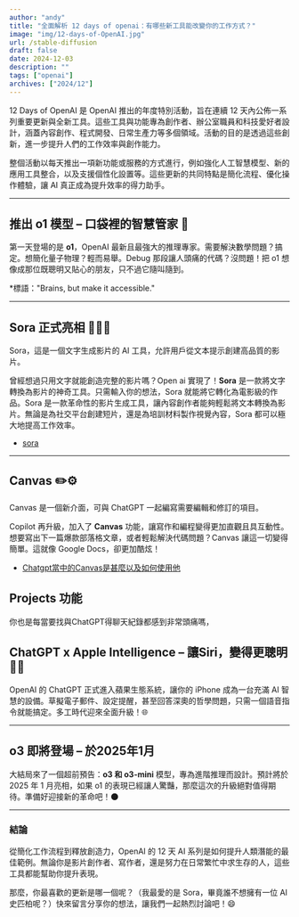 ```yaml
---
author: "andy"
title: "全面解析 12 days of openai：有哪些新工具能改變你的工作方式？"
image: "img/12-days-of-OpenAI.jpg"
url: /stable-diffusion
draft: false
date: 2024-12-03
description: ""
tags: ["openai"]
archives: ["2024/12"]
---
```


<!-- # OpenAI 的 12 天 AI 系列大禮：創作者與辦公室職員的生產力工具大集合 📈🔧

各位創作者與辦公室生存戰士，請繫好安全帶！OpenAI 的“12 Days of AI”已經來襲，這可是一份能讓你生產力起飛的終極大禮！無論你是想創作出更多元的內容，還是面對堆積如山的 Excel 表格無從下手，這些更新都能助你一臂之力。讓我們一起來看看這些亮點，順便加點幽默！🎁 -->

12 Days of OpenAI 是 OpenAI 推出的年度特別活動，旨在連續 12 天內公佈一系列重要更新與全新工具。這些工具與功能專為創作者、辦公室職員和科技愛好者設計，涵蓋內容創作、程式開發、日常生產力等多個領域。活動的目的是透過這些創新，進一步提升人們的工作效率與創作能力。

整個活動以每天推出一項新功能或服務的方式進行，例如強化人工智慧模型、新的應用工具整合，以及支援個性化設置等。這些更新的共同特點是簡化流程、優化操作體驗，讓 AI 真正成為提升效率的得力助手。

---

## 推出 o1 模型 – 口袋裡的智慧管家 🧪

第一天登場的是 **o1**，OpenAI 最新且最強大的推理專家。需要解決數學問題？搞定。想簡化量子物理？輕而易舉。Debug 那段讓人頭痛的代碼？沒問題！把 o1 想像成那位既聰明又貼心的朋友，只不過它隨叫隨到。

*標語："Brains, but make it accessible."

---

## Sora 正式亮相 🎥🕵️‍♂️

Sora，這是一個文字生成影片的 AI 工具，允許用戶從文本提示創建高品質的影片。

曾經想過只用文字就能創造完整的影片嗎？Open ai 實現了！**Sora** 是一款將文字轉換為影片的神奇工具。只需輸入你的想法，Sora 就能將它轉化為電影級的作品。Sora 是一款革命性的影片生成工具，讓內容創作者能夠輕鬆將文本轉換為影片。無論是為社交平台創建短片，還是為培訓材料製作視覺內容，Sora 都可以極大地提高工作效率。

* <a target="_blank" href="https://sora.com/">sora</a>

---

## Canvas  ✏️⚙️
Canvas 是一個新介面，可與 ChatGPT 一起編寫需要編輯和修訂的項目。


Copilot 再升級，加入了 **Canvas** 功能，讓寫作和編程變得更加直觀且具互動性。想要寫出下一篇爆款部落格文章，或者輕鬆解決代碼問題？Canvas 讓這一切變得簡單。這就像 Google Docs，卻更加酷炫！

* <a target="_blank" href="https://help.openai.com/en/articles/9930697-what-is-the-canvas-feature-in-chatgpt-and-how-do-i-use-it">Chatgpt當中的Canvas是甚麼以及如何使用他</a>

## Projects 功能

你也是每當要找與ChatGPT得聊天紀錄都感到非常頭痛嗎，

## ChatGPT x Apple Intelligence – 讓Siri，變得更聰明🍏😉

OpenAI 的 ChatGPT 正式進入蘋果生態系統，讓你的 iPhone 成為一台充滿 AI 智慧的設備。草擬電子郵件、設定提醒，甚至回答深奧的哲學問題，只需一個語音指令就能搞定。多工時代迎來全面升級！🌐

---

## o3 即將登場 – 於2025年1月 

大結局來了一個超前預告：**o3 和 o3-mini** 模型，專為進階推理而設計。預計將於 2025 年 1 月亮相，如果 o1 的表現已經讓人驚豔，那麼這次的升級絕對值得期待。準備好迎接新的革命吧！🌑

---

### 結論 

從簡化工作流程到釋放創造力，OpenAI 的 12 天 AI 系列是如何提升人類潛能的最佳範例。無論你是影片創作者、寫作者，還是努力在日常繁忙中求生存的人，這些工具都能幫助你提升表現。

那麼，你最喜歡的更新是哪一個呢？（我最愛的是 Sora，畢竟誰不想擁有一位 AI 史匹柏呢？）快來留言分享你的想法，讓我們一起熱烈討論吧！😄

